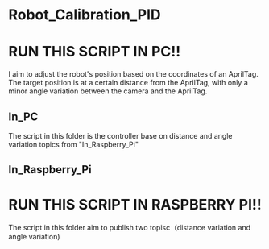 # Robot_Calibration_PID 
# RUN THIS SCRIPT IN PC!!
I aim to adjust the robot's position based on the coordinates of an AprilTag. The target position is at a certain distance from the AprilTag, with only a minor angle variation between the camera and the AprilTag.
## In_PC
The script in this folder is the controller base on distance and angle variation topics from "In_Raspberry_Pi"
## In_Raspberry_Pi
# RUN THIS SCRIPT IN RASPBERRY PI!!
The script in this folder aim to publish two topisc（distance variation and angle variation)
